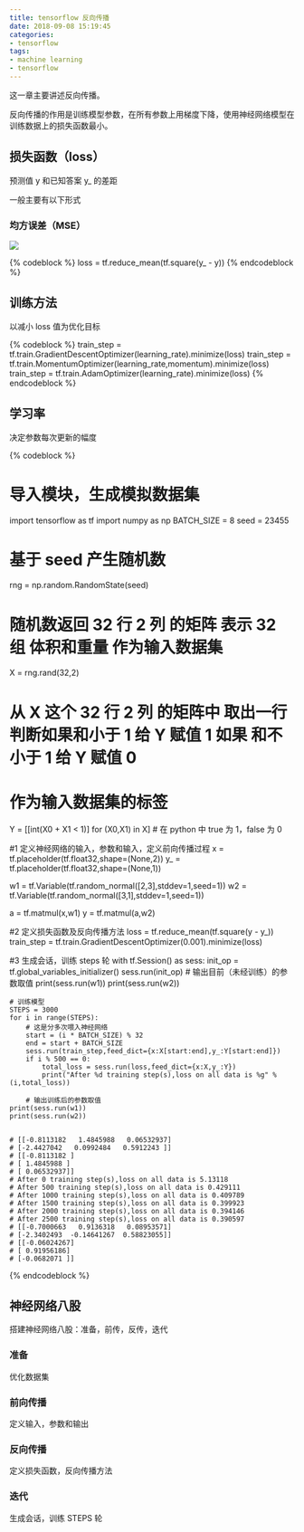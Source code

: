 ```yaml
---
title: tensorflow 反向传播
date: 2018-09-08 15:19:45
categories:
- tensorflow
tags:
- machine learning
- tensorflow
---
```

这一章主要讲述反向传播。

<!-- more -->

反向传播的作用是训练模型参数，在所有参数上用梯度下降，使用神经网络模型在训练数据上的损失函数最小。

## 损失函数（loss）

预测值 y 和已知答案 y_ 的差距

一般主要有以下形式

### 均方误差（MSE）

![](/images/tensorflow/2_0.JPG)

{% codeblock %}
loss = tf.reduce_mean(tf.square(y_ - y))
{% endcodeblock %}

## 训练方法

以减小 loss 值为优化目标

{% codeblock %}
train_step = tf.train.GradientDescentOptimizer(learning_rate).minimize(loss)
train_step = tf.train.MomentumOptimizer(learning_rate,momentum).minimize(loss)
train_step = tf.train.AdamOptimizer(learning_rate).minimize(loss)
{% endcodeblock %}

## 学习率

决定参数每次更新的幅度

{% codeblock %}
# 导入模块，生成模拟数据集
import tensorflow as tf
import numpy as np
BATCH_SIZE = 8
seed = 23455

# 基于 seed 产生随机数
rng = np.random.RandomState(seed)
# 随机数返回 32 行 2 列 的矩阵 表示 32 组 体积和重量 作为输入数据集
X = rng.rand(32,2)

# 从 X 这个 32 行 2 列 的矩阵中 取出一行 判断如果和小于 1 给 Y 赋值 1 如果 和不小于 1 给 Y 赋值 0
# 作为输入数据集的标签
Y = [[int(X0 + X1 < 1)] for (X0,X1) in X]
		# 在 python 中 true 为 1，false 为 0

#1 定义神经网络的输入，参数和输入，定义前向传播过程
x = tf.placeholder(tf.float32,shape=(None,2))
y_ = tf.placeholder(tf.float32,shape=(None,1))

w1 = tf.Variable(tf.random_normal([2,3],stddev=1,seed=1))
w2 = tf.Variable(tf.random_normal([3,1],stddev=1,seed=1))

a = tf.matmul(x,w1)
y = tf.matmul(a,w2)

#2 定义损失函数及反向传播方法
loss = tf.reduce_mean(tf.square(y - y_))
train_step = tf.train.GradientDescentOptimizer(0.001).minimize(loss)

#3 生成会话，训练 steps 轮
with tf.Session() as sess:
	init_op = tf.global_variables_initializer()
	sess.run(init_op)
	# 输出目前（未经训练）的参数取值
	print(sess.run(w1))
	print(sess.run(w2))

	# 训练模型
	STEPS = 3000
	for i in range(STEPS):
		# 这是分多次喂入神经网络
		start = (i * BATCH_SIZE) % 32
		end = start + BATCH_SIZE
		sess.run(train_step,feed_dict={x:X[start:end],y_:Y[start:end]})
		if i % 500 == 0:
			total_loss = sess.run(loss,feed_dict={x:X,y_:Y})
			print("After %d training step(s),loss on all data is %g" % (i,total_loss))

		# 输出训练后的参数取值
	print(sess.run(w1))
	print(sess.run(w2))

	
	# [[-0.8113182   1.4845988   0.06532937]
	# [-2.4427042   0.0992484   0.5912243 ]]
	# [[-0.8113182 ]
	# [ 1.4845988 ]
	# [ 0.06532937]]
	# After 0 training step(s),loss on all data is 5.13118
	# After 500 training step(s),loss on all data is 0.429111
	# After 1000 training step(s),loss on all data is 0.409789
	# After 1500 training step(s),loss on all data is 0.399923
	# After 2000 training step(s),loss on all data is 0.394146
	# After 2500 training step(s),loss on all data is 0.390597
	# [[-0.7000663   0.9136318   0.08953571]
	# [-2.3402493  -0.14641267  0.58823055]]
	# [[-0.06024267]
	# [ 0.91956186]
	# [-0.0682071 ]]
{% endcodeblock %}

## 神经网络八股

搭建神经网络八股：准备，前传，反传，迭代

### 准备

优化数据集

### 前向传播

定义输入，参数和输出

### 反向传播

定义损失函数，反向传播方法

### 迭代

生成会话，训练 STEPS 轮